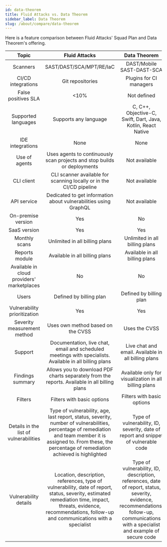 ```yaml
---
id: data-theorem
title: Fluid Attacks vs. Data Theorem
sidebar_label: Data Theorem
slug: /about/compare/data-theorem
---
```


Here is a feature comparison
between Fluid Attacks' Squad Plan and Data Theorem's offering.

|                    **Topic**                    |                                                                                                                  **Fluid Attacks**                                                                                                                  |                                                                                                     **Data Theorem**                                                                                                    | **Advantage** |
|:-----------------------------------------------:|:---------------------------------------------------------------------------------------------------------------------------------------------------------------------------------------------------------------------------------------------------:|:-----------------------------------------------------------------------------------------------------------------------------------------------------------------------------------------------------------------------:|:-------------:|
| Scanners                                        | SAST/DAST/SCA/MPT/RE/IaC                                                                                                                                                                                                                            | DAST/Mobile SAST-DAST-SCA                                                                                                                                                                                               | Fluid Attacks |
| CI/CD integrations                              | Git repositories                                                                                                                                                                                                                                    | Plugins for CI managers                                                                                                                                                                                                 | Similar       |
| False positives SLA                             |                                                                                                                                                                                                                                                <10% | Not defined                                                                                                                                                                                                             | Fluid Attacks |
| Supported languages                             | Supports any language                                                                                                                                                                                                                               | C, C++, Objective-C, Swift, Dart, Java, Kotlin, React Native                                                                                                                                                            | Fluid Attacks |
| IDE integrations                                | None                                                                                                                                                                                                                                                | None                                                                                                                                                                                                                    | Similar       |
| Use of agents                                   | Uses agents to continuously scan projects and stop builds or deployments                                                                                                                                                                            | Not available                                                                                                                                                                                                           | Fluid Attacks |
| CLI client                                      | CLI scanner available for scanning locally or in the CI/CD pipeline                                                                                                                                                                                 | Not available                                                                                                                                                                                                           | Fluid Attacks |
| API service                                     | Dedicated to get information about vulnerabilities using GraphQL                                                                                                                                                                                    | Not available                                                                                                                                                                                                           | Fluid Attacks |
| On-premise version                              | Yes                                                                                                                                                                                                                                                 | No                                                                                                                                                                                                                      | Fluid Attacks |
| SaaS version                                    | Yes                                                                                                                                                                                                                                                 | Yes                                                                                                                                                                                                                     | Similar       |
| Monthly scans                                   | Unlimited in all billing plans                                                                                                                                                                                                                      | Unlimited in all billing plans                                                                                                                                                                                          | Similar       |
| Reports module                                  | Available in all billing plans                                                                                                                                                                                                                      | Available in all billing plans                                                                                                                                                                                          | Similar       |
| Available in cloud providers' marketplaces      | No                                                                                                                                                                                                                                                  | No                                                                                                                                                                                                                      | Similar       |
| Users                                           | Defined by billing plan                                                                                                                                                                                                                             | Defined by billing plan                                                                                                                                                                                                 | Similar       |
| Vulnerability prioritization                    | Yes                                                                                                                                                                                                                                                 | Yes                                                                                                                                                                                                                     | Similar       |
| Severity measurement method                     | Uses own method based on the CVSS                                                                                                                                                                                                                   | Uses the CVSS                                                                                                                                                                                                           | Fluid Attacks |
| Support                                         | Documentation, live chat, email and scheduled meetings with specialists. Available in all billing plans                                                                                                                                             | Live chat and email. Available in all billing plans                                                                                                                                                                     | Fluid Attacks |
| Findings summary                                | Allows you to download PDF charts separately from the reports. Available in all billing plans                                                                                                                                                       | Available only for visualization in all billing plans                                                                                                                                                                   | Fluid Attacks |
| Filters                                         | Filters with basic options                                                                                                                                                                                                                          | Filters with basic options                                                                                                                                                                                              | Similar       |
| Details in the list of vulnerabilities          | Type of vulnerability, age, last report, status, severity, number of vulnerabilities, percentage of remediation and team member it is assigned to. From these, the percentage of remediation achieved is highlighted                                | Type of vulnerability, ID, severity, date of report and snippet of vulnerable code                                                                                                                                      | Fluid Attacks |
| Vulnerability details                           | Location, description, references, type of vulnerability, date of report, status, severity, estimated remediation time, impact, threats, evidence, recommendations, follow-up and communications with a specialist                                  | Type of vulnerability, ID, description, references, date of report, status, severity, evidence, recommendations, follow-up, communications with a specialist and example of secure code                                 | Similar       |
